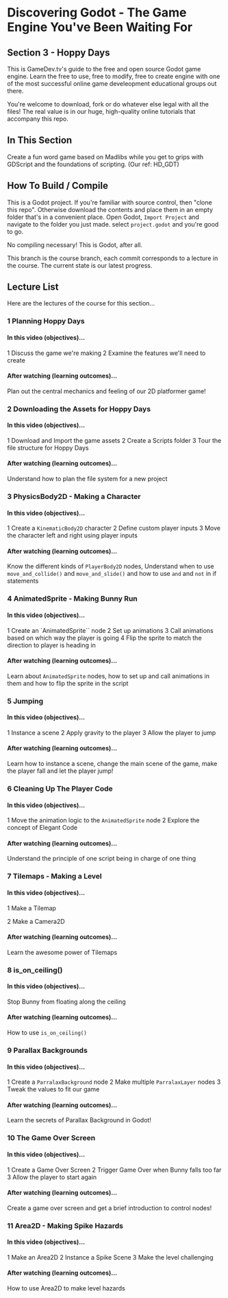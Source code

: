 ﻿# Discovering Godot - The Game Engine You've Been Waiting For
## Section 3 - Hoppy Days
This is GameDev.tv's guide to the free and open source Godot game engine.  Learn the free to use, free to modify, free to create engine with one of the most successful online game develeopment educational groups out there.

You're welcome to download, fork or do whatever else legal with all the files! The real value is in our huge, high-quality online tutorials that accompany this repo.

## In This Section
Create a fun word game based on Madlibs while you get to grips with GDScript and the foundations of scripting.   (Our ref: HD_GDT)

## How To Build / Compile
This is a Godot project. If you're familiar with source control, then "clone this repo". Otherwise download the contents and place them in an empty folder that's in a convenient place.  Open Godot, ``Import Project`` and navigate to the folder you just made.  select ``project.godot`` and you're good to go.

No compiling necessary!  This is Godot, after all.

This branch is the course branch, each commit corresponds to a lecture in the course. The current state is our latest progress.

## Lecture List
Here are the lectures of the course for this section...

### 1 Planning Hoppy Days
#### In this video (objectives)…
1 Discuss the game we're making 
2 Examine the features we'll need to create

#### After watching (learning outcomes)…
Plan out the central mechanics and feeling of our 2D platformer game!


### 2 Downloading the Assets for Hoppy Days
#### In this video (objectives)…
1 Download and Import the game assets
2 Create a Scripts folder
3 Tour the file structure for Hoppy Days

#### After watching (learning outcomes)…
Understand how to plan the file system for a new project


### 3 PhysicsBody2D - Making a Character
#### In this video (objectives)…
1 Create a ``KinematicBody2D`` character
2 Define custom player inputs
3 Move the character left and right using player inputs

#### After watching (learning outcomes)…
Know the different kinds of ``PlayerBody2D`` nodes, Understand when to use ``move_and_collide()`` and ``move_and_slide()`` and how to use ``and`` and ``not`` in if statements

### 4 AnimatedSprite - Making Bunny Run
#### In this video (objectives)…
1 Create an `AnimatedSprite`` node
2 Set up animations
3 Call animations based on which way the player is going
4 Flip the sprite to match the direction to player is heading in

#### After watching (learning outcomes)…
Learn about ``AnimatedSprite`` nodes, how to set up and call animations in them and how to flip the sprite in the script

### 5 Jumping
#### In this video (objectives)…
1 Instance a scene
2 Apply gravity to the player
3 Allow the player to jump

#### After watching (learning outcomes)…
Learn how to instance a scene, change the main scene of the game, make the player fall and let the player jump!

### 6 Cleaning Up The Player Code
#### In this video (objectives)…
1 Move the animation logic to the `AnimatedSprite` node
2 Explore the concept of Elegant Code

#### After watching (learning outcomes)…
Understand the principle of one script being in charge of one thing

### 7 Tilemaps - Making a Level

#### In this video (objectives)…

1 Make a Tilemap

2 Make a Camera2D



#### After watching (learning outcomes)…

Learn the awesome power of Tilemaps 

### 8 is_on_ceiling()
#### In this video (objectives)…

Stop Bunny from floating along the ceiling

#### After watching (learning outcomes)…

How to use ``is_on_ceiling()``

### 9 Parallax Backgrounds
#### In this video (objectives)…

1 Create a ``ParralaxBackground`` node
2 Make multiple ``ParralaxLayer`` nodes
3 Tweak the values to fit our game

#### After watching (learning outcomes)…

Learn the secrets of Parallax Background in Godot!


### 10 The Game Over Screen
#### In this video (objectives)…

1 Create a Game Over Screen
2 Trigger Game Over when Bunny falls too far
3 Allow the player to start again

#### After watching (learning outcomes)…

Create a game over screen and get a brief introduction to control nodes!


### 11 Area2D - Making Spike Hazards
#### In this video (objectives)…

1 Make an Area2D
2 Instance a Spike Scene
3 Make the level challenging

#### After watching (learning outcomes)…

How to use Area2D to make level hazards